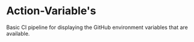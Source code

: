 # Action-Variable's

Basic CI pipeline for displaying the GitHub environment variables that are
available.
